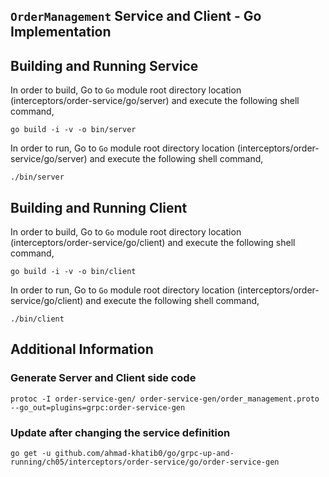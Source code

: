 ## ``OrderManagement`` Service and Client - Go Implementation

## Building and Running Service

In order to build, Go to ``Go`` module root directory location (interceptors/order-service/go/server) and execute the following
 shell command,
```
go build -i -v -o bin/server
```

In order to run, Go to ``Go`` module root directory location (interceptors/order-service/go/server) and execute the following
shell command,

```
./bin/server
```

## Building and Running Client   

In order to build, Go to ``Go`` module root directory location (interceptors/order-service/go/client) and execute the following
 shell command,
```
go build -i -v -o bin/client
```

In order to run, Go to ``Go`` module root directory location (interceptors/order-service/go/client) and execute the following
shell command,

```
./bin/client
```

## Additional Information

### Generate Server and Client side code 
``` 
protoc -I order-service-gen/ order-service-gen/order_management.proto --go_out=plugins=grpc:order-service-gen
``` 

### Update after changing the service definition
``` 
go get -u github.com/ahmad-khatib0/go/grpc-up-and-running/ch05/interceptors/order-service/go/order-service-gen
```
